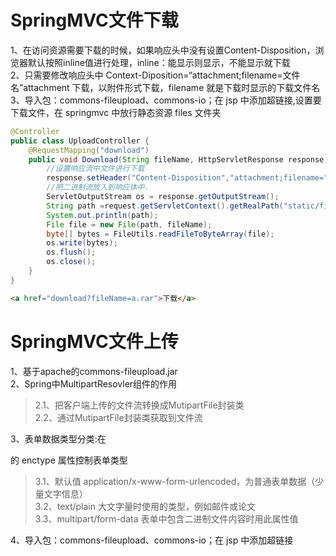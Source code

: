 SpringMVC文件下载
=================
1、在访问资源需要下载的时候，如果响应头中没有设置Content-Disposition，浏览器默认按照inline值进行处理，inline：能显示则显示，不能显示就下载<br>
2、只需要修改响应头中 Context-Diposition=“attachment;filename=文件名”attachment 下载，以附件形式下载，filename  就是下载时显示的下载文件名<br>
3、导入包：commons-fileupload、commons-io；在 jsp 中添加超链接,设置要下载文件，在 springmvc 中放行静态资源 files 文件夹<br>
```java
@Controller
public class UploadController {
    @RequestMapping("download")
    public void Download(String fileName, HttpServletResponse response, HttpServletRequest request) throws Exception{
        //设置响应流中文件进行下载
        response.setHeader("Content-Disposition","attachment;filename="+fileName);
        //把二进制流放入到响应体中.
        ServletOutputStream os = response.getOutputStream();
        String path =request.getServletContext().getRealPath("static/files");
        System.out.println(path);
        File file = new File(path, fileName);
        byte[] bytes = FileUtils.readFileToByteArray(file);
        os.write(bytes);
        os.flush();
        os.close();
    }
}
```
```html
<a href="download?fileName=a.rar">下载</a>
```

SpringMVC文件上传
=================
1、基于apache的commons-fileupload.jar<br>
2、Spring中MultipartResovler组件的作用<br>
>2.1、把客户端上传的文件流转换成MutipartFile封装类<br>
>2.2、通过MutipartFile封装类获取到文件流<br>

3、表单数据类型分类:在<form>的 enctype 属性控制表单类型<br>
>3.1、默认值 application/x-www-form-urlencoded，为普通表单数据（少量文字信息）<br>
>3.2、text/plain  大文字量时使用的类型，例如邮件或论文<br>
>3.3、multipart/form-data 表单中包含二进制文件内容时用此属性值<br>

4、导入包：commons-fileupload、commons-io；在 jsp 中添加超链接<br>